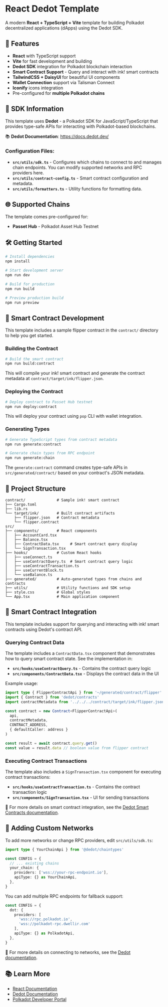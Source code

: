 # React Dedot Template

A modern **React + TypeScript + Vite** template for building Polkadot decentralized applications (dApps) using the Dedot SDK.

## 🚀 Features

- **React** with TypeScript support
- **Vite** for fast development and building
- **Dedot SDK** integration for Polkadot blockchain interaction
- **Smart Contract Support** - Query and interact with ink! smart contracts
- **TailwindCSS + DaisyUI** for beautiful UI components
- **Wallet Connection** support via Talisman Connect
- **Iconify** icons integration
- Pre-configured for **multiple Polkadot chains**

## 🔗 SDK Information

This template uses **Dedot** - a Polkadot SDK for JavaScript/TypeScript that provides type-safe APIs for interacting with Polkadot-based blockchains.

📚 **Dedot Documentation**: https://docs.dedot.dev/

### Configuration Files:
- **`src/utils/sdk.ts`** - Configures which chains to connect to and manages chain endpoints. You can modify supported networks and RPC providers here.
- **`src/utils/contract-config.ts`** - Smart contract configuration and metadata.
- **`src/utils/formatters.ts`** - Utility functions for formatting data.

## 🌐 Supported Chains

The template comes pre-configured for:
- **Passet Hub** - Polkadot Asset Hub Testnet

## 🛠️ Getting Started

```bash
# Install dependencies
npm install

# Start development server
npm run dev

# Build for production
npm run build

# Preview production build
npm run preview
```

## 📜 Smart Contract Development

This template includes a sample flipper contract in the `contract/` directory to help you get started.

### Building the Contract

```bash
# Build the smart contract
npm run build:contract
```

This will compile your ink! smart contract and generate the contract metadata at `contract/target/ink/flipper.json`.

### Deploying the Contract

```bash
# Deploy contract to Passet Hub testnet
npm run deploy:contract
```

This will deploy your contract using `pop` CLI with wallet integration.

### Generating Types

```bash
# Generate TypeScript types from contract metadata
npm run generate:contract

# Generate chain types from RPC endpoint
npm run generate:chain
```

The `generate:contract` command creates type-safe APIs in `src/generated/contract/` based on your contract's JSON metadata.

## 📁 Project Structure

```
contract/              # Sample ink! smart contract
├── Cargo.toml
├── lib.rs
└── target/ink/        # Built contract artifacts
    ├── flipper.json   # Contract metadata
    └── flipper.contract
src/
├── components/        # React components
│   ├── AccountCard.tsx
│   ├── Balance.tsx
│   ├── ContractData.tsx     # Smart contract query display
│   └── SignTransaction.tsx
├── hooks/             # Custom React hooks
│   ├── useConnect.ts
│   ├── useContractQuery.ts  # Smart contract query logic
│   ├── useContractTransaction.ts
│   ├── useCurrentBlock.ts
│   └── useBalance.ts
├── generated/         # Auto-generated types from chains and contracts
├── utils/             # Utility functions and SDK setup
├── style.css          # Global styles
└── App.tsx            # Main application component
```

## 🔗 Smart Contract Integration

This template includes support for querying and interacting with ink! smart contracts using Dedot's contract API.

### Querying Contract Data

The template includes a `ContractData.tsx` component that demonstrates how to query smart contract state. See the implementation in:

- **`src/hooks/useContractQuery.ts`** - Contains the contract query logic
- **`src/components/ContractData.tsx`** - Displays the contract data in the UI

Example usage:

```typescript
import type { FlipperContractApi } from '~/generated/contract/flipper'
import { Contract } from 'dedot/contracts'
import contractMetadata from '../../../contract/target/ink/flipper.json'

const contract = new Contract<FlipperContractApi>(
  api,
  contractMetadata,
  CONTRACT_ADDRESS,
  { defaultCaller: address }
)

const result = await contract.query.get()
const value = result.data // boolean value from flipper contract
```

### Executing Contract Transactions

The template also includes a `SignTransaction.tsx` component for executing contract transactions:

- **`src/hooks/useContractTransaction.ts`** - Contains the contract transaction logic
- **`src/components/SignTransaction.tsx`** - UI for sending transactions

📖 For more details on smart contract integration, see the [Dedot Smart Contracts documentation](https://docs.dedot.dev/smart-contracts/queries).

## 🔧 Adding Custom Networks

To add more networks or change RPC providers, edit `src/utils/sdk.ts`:

```typescript
import type { YourChainApi } from '@dedot/chaintypes'

const CONFIG = {
  // ... existing chains
  your_chain: {
    providers: ['wss://your-rpc-endpoint.io'],
    apiType: {} as YourChainApi,
  },
}
```

You can add multiple RPC endpoints for fallback support:

```typescript
const CONFIG = {
  dot: {
    providers: [
      'wss://rpc.polkadot.io',
      'wss://polkadot-rpc.dwellir.com'
    ],
    apiType: {} as PolkadotApi,
  },
}
```

📖 For more details on connecting to networks, see the [Dedot documentation](https://docs.dedot.dev/getting-started/connect-to-network).

## 📚 Learn More

- [React Documentation](https://react.dev/)
- [Dedot Documentation](https://docs.dedot.dev/)
- [Polkadot Developer Portal](https://wiki.polkadot.network/)
